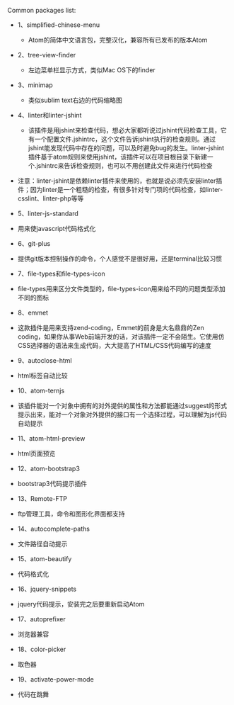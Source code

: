 Common packages list:

* 1、simplified-chinese-menu
  * Atom的简体中文语言包，完整汉化，兼容所有已发布的版本Atom


* 2、tree-view-finder
  * 左边菜单栏显示方式，类似Mac OS下的finder


* 3、minimap
  * 类似sublim text右边的代码缩略图


* 4、linter和linter-jshint
  * 该插件是用jshint来检查代码，想必大家都听说过jshint代码检查工具，它有一个配置文件.jshintrc，这个文件告诉jshint执行的检查规则。通过jshint能发现代码中存在的问题，可以及时避免bug的发生。linter-jshint插件基于atom规则来使用jshint，该插件可以在项目根目录下新建一个.jshintrc来告诉检查规则，也可以不用创建此文件来进行代码检查

 * 注意：linter-jshint是依赖linter插件来使用的，也就是说必须先安装linter插件；因为linter是一个粗糙的检查，有很多针对专门项的代码检查，如linter-csslint、linter-php等等


* 5、linter-js-standard
 * 用来使javascript代码格式化


* 6、git-plus
 * 提供git版本控制操作的命令，个人感觉不是很好用，还是terminal比较习惯


* 7、file-types和file-types-icon
 * file-types用来区分文件类型的，file-types-icon用来给不同的问题类型添加不同的图标


* 8、emmet
 * 这款插件是用来支持zend-coding，Emmet的前身是大名鼎鼎的Zen coding，如果你从事Web前端开发的话，对该插件一定不会陌生。它使用仿CSS选择器的语法来生成代码，大大提高了HTML/CSS代码编写的速度


* 9、autoclose-html
 * html标签自动比较


* 10、atom-ternjs
 * 该插件能对一个对象中拥有的对外提供的属性和方法都能通过suggest的形式提示出来，能对一个对象对外提供的接口有一个选择过程，可以理解为js代码自动提示


* 11、atom-html-preview
 * html页面预览


* 12、atom-bootstrap3
 * bootstrap3代码提示插件


* 13、Remote-FTP
 * ftp管理工具，命令和图形化界面都支持


* 14、autocomplete-paths
 * 文件路径自动提示


* 15、atom-beautify
 * 代码格式化


* 16、jquery-snippets
 * jquery代码提示，安装完之后要重新启动Atom


* 17、autoprefixer
 * 浏览器兼容


* 18、color-picker
 * 取色器


* 19、activate-power-mode
 * 代码在跳舞
